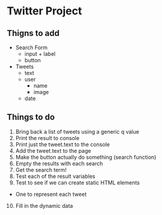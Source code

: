 # Twitter Project

## Thigns to add
- Search Form
  - input + label
  - button
- Tweets
  - text
  - user
    - name
    - image
  - date

## Things to do
1. Bring back a list of tweets using a generic q value
2. Print the result to console
3. Print just the tweet.text to the console
4. Add the tweet.text to the page
5. Make the button actually do something (search function)
6. Empty the results with each search
7. Get the search term!
8. Test each of the result variables
9. Test to see if we can create static HTML elements
  - One to represent each tweet
10. Fill in the dynamic data